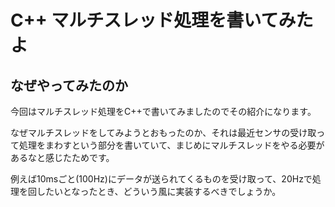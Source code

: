 #  C++ マルチスレッド処理を書いてみたよ

##  なぜやってみたのか
今回はマルチスレッド処理をC++で書いてみましたのでその紹介になります。

なぜマルチスレッドをしてみようとおもったのか、それは最近センサの受け取って処理をまわすという部分を書いていて、まじめにマルチスレッドをやる必要があるなと感じたためです。

例えば10msごと(100Hz)にデータが送られてくるものを受け取って、20Hzで処理を回したいとなったとき、どういう風に実装するべきでしょうか。


## 